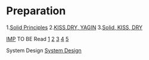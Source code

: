 # Preparation

1.[Solid Principles](https://medium.com/backticks-tildes/the-s-o-l-i-d-principles-in-pictures-b34ce2f1e898)
2.[KISS,DRY, YAGIN](https://medium.com/@hlfdev/kiss-dry-solid-yagni-a-simple-guide-to-some-principles-of-software-engineering-and-clean-code-05e60233c79f)
3.[Solid, KISS, DRY](https://scalastic.io/en/solid-dry-kiss/)


[IMP](https://www.linkedin.com/feed/update/urn:li:activity:7292533217515962370/)
TO BE Read 
[1](https://www.linkedin.com/feed/update/urn:li:activity:7226085764013449216/)
[2](https://www.linkedin.com/feed/update/urn:li:activity:7228241261382533120/?updateEntityUrn=urn%3Ali%3Afs_updateV2%3A%28urn%3Ali%3Aactivity%3A7228241261382533120%2CFEED_DETAIL%2CEMPTY%2CDEFAULT%2Cfalse%29)
[3](https://www.linkedin.com/feed/update/urn:li:activity:7236953669009620992/?updateEntityUrn=urn%3Ali%3Afs_updateV2%3A%28urn%3Ali%3Aactivity%3A7236953669009620992%2CFEED_DETAIL%2CEMPTY%2CDEFAULT%2Cfalse%29)
[4](https://www.linkedin.com/feed/update/urn:li:activity:7296747650039615491/)
[5](https://www.linkedin.com/feed/update/urn:li:activity:7294211939407212545/)


System Design [System Design]((https://www.youtube.com/watch?v=FSR1s2b-l_I&list=PLTCrU9sGyburBw9wNOHebv9SjlE4Elv5a))
